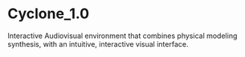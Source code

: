 # Cyclone_1.0
Interactive Audiovisual environment that combines physical modeling synthesis, with an intuitive, interactive visual interface.
